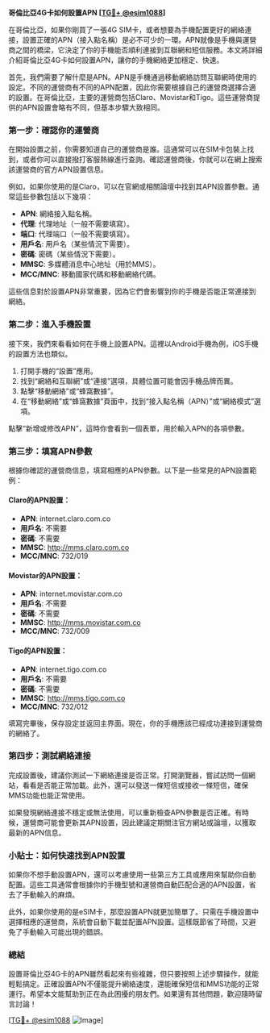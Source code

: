 **哥倫比亞4G卡如何設置APN [[TG💪+ @esim1088](https://t.me/s/esim1088)]**

在哥倫比亞，如果你剛買了一張4G SIM卡，或者想要為手機配置更好的網絡連接，設置正確的APN（接入點名稱）是必不可少的一環。APN就像是手機與運營商之間的橋梁，它決定了你的手機能否順利連接到互聯網和短信服務。本文將詳細介紹哥倫比亞4G卡如何設置APN，讓你的手機網絡更加穩定、快速。

首先，我們需要了解什麼是APN。APN是手機通過移動網絡訪問互聯網時使用的設定。不同的運營商有不同的APN配置，因此你需要根據自己的運營商選擇合適的設置。在哥倫比亞，主要的運營商包括Claro、Movistar和Tigo。這些運營商提供的APN設置會略有不同，但基本步驟大致相同。

### 第一步：確認你的運營商

在開始設置之前，你需要知道自己的運營商是誰。這通常可以在SIM卡包裝上找到，或者你可以直接撥打客服熱線進行查詢。確認運營商後，你就可以在網上搜索該運營商的官方APN設置信息。

例如，如果你使用的是Claro，可以在官網或相關論壇中找到其APN設置參數。通常這些參數包括以下幾項：

- **APN**: 網絡接入點名稱。
- **代理**: 代理地址（一般不需要填寫）。
- **端口**: 代理端口（一般不需要填寫）。
- **用戶名**: 用戶名（某些情況下需要）。
- **密碼**: 密碼（某些情況下需要）。
- **MMSC**: 多媒體消息中心地址（用於MMS）。
- **MCC/MNC**: 移動國家代碼和移動網絡代碼。

這些信息對於設置APN非常重要，因為它們會影響到你的手機是否能正常連接到網絡。

### 第二步：進入手機設置

接下來，我們來看看如何在手機上設置APN。這裡以Android手機為例，iOS手機的設置方法也類似。

1. 打開手機的“設置”應用。
2. 找到“網絡和互聯網”或“連接”選項，具體位置可能會因手機品牌而異。
3. 點擊“移動網絡”或“蜂窩數據”。
4. 在“移動網絡”或“蜂窩數據”頁面中，找到“接入點名稱（APN）”或“網絡模式”選項。

點擊“新增或修改APN”，這時你會看到一個表單，用於輸入APN的各項參數。

### 第三步：填寫APN參數

根據你確認的運營商信息，填寫相應的APN參數。以下是一些常見的APN設置範例：

#### Claro的APN設置：
- **APN**: internet.claro.com.co
- **用戶名**: 不需要
- **密碼**: 不需要
- **MMSC**: http://mms.claro.com.co
- **MCC/MNC**: 732/019

#### Movistar的APN設置：
- **APN**: internet.movistar.com.co
- **用戶名**: 不需要
- **密碼**: 不需要
- **MMSC**: http://mms.movistar.com.co
- **MCC/MNC**: 732/009

#### Tigo的APN設置：
- **APN**: internet.tigo.com.co
- **用戶名**: 不需要
- **密碼**: 不需要
- **MMSC**: http://mms.tigo.com.co
- **MCC/MNC**: 732/012

填寫完畢後，保存設定並返回主界面。現在，你的手機應該已經成功連接到運營商的網絡了。

### 第四步：測試網絡連接

完成設置後，建議你測試一下網絡連接是否正常。打開瀏覽器，嘗試訪問一個網站，看看是否能正常加載。此外，還可以發送一條短信或接收一條短信，確保MMS功能也能正常使用。

如果發現網絡連接不穩定或無法使用，可以重新檢查APN參數是否正確。有時候，運營商可能會更新其APN設置，因此建議定期關注官方網站或論壇，以獲取最新的APN信息。

### 小貼士：如何快速找到APN設置

如果你不想手動設置APN，還可以考慮使用一些第三方工具或應用來幫助你自動配置。這些工具通常會根據你的手機型號和運營商自動匹配合適的APN設置，省去了手動輸入的麻煩。

此外，如果你使用的是eSIM卡，那麼設置APN就更加簡單了。只需在手機設置中選擇相應的運營商，系統會自動下載並配置APN設置。這樣既節省了時間，又避免了手動輸入可能出現的錯誤。

### 總結

設置哥倫比亞4G卡的APN雖然看起來有些複雜，但只要按照上述步驟操作，就能輕鬆搞定。正確設置APN不僅能提升網絡速度，還能確保短信和MMS功能的正常運行。希望本文能幫助到正在為此困擾的朋友們。如果還有其他問題，歡迎隨時留言討論！

[[TG💪+ @esim1088](https://t.me/s/esim1088) ![Image](https://i.postimg.cc/4NQfJmqS/Snipaste-2025-05-13-00-14-12.png)]